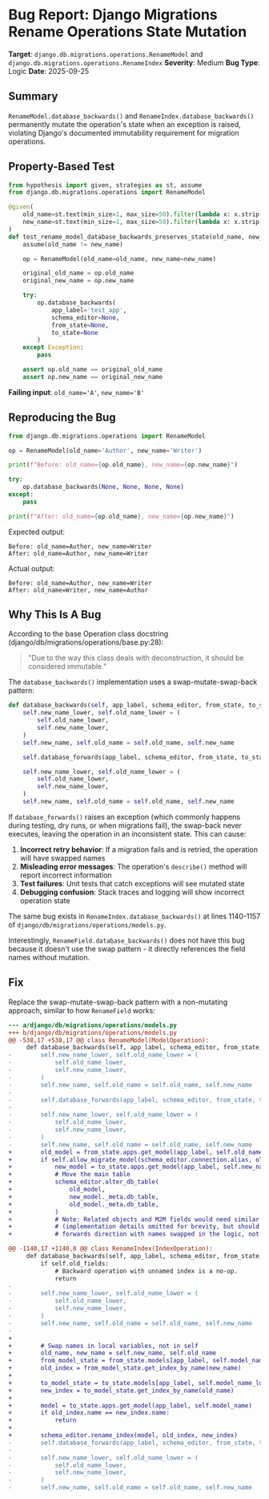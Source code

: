 # Bug Report: Django Migrations Rename Operations State Mutation

**Target**: `django.db.migrations.operations.RenameModel` and `django.db.migrations.operations.RenameIndex`
**Severity**: Medium
**Bug Type**: Logic
**Date**: 2025-09-25

## Summary

`RenameModel.database_backwards()` and `RenameIndex.database_backwards()` permanently mutate the operation's state when an exception is raised, violating Django's documented immutability requirement for migration operations.

## Property-Based Test

```python
from hypothesis import given, strategies as st, assume
from django.db.migrations.operations import RenameModel

@given(
    old_name=st.text(min_size=1, max_size=50).filter(lambda x: x.strip() and x.isidentifier()),
    new_name=st.text(min_size=1, max_size=50).filter(lambda x: x.strip() and x.isidentifier()),
)
def test_rename_model_database_backwards_preserves_state(old_name, new_name):
    assume(old_name != new_name)

    op = RenameModel(old_name=old_name, new_name=new_name)

    original_old_name = op.old_name
    original_new_name = op.new_name

    try:
        op.database_backwards(
            app_label='test_app',
            schema_editor=None,
            from_state=None,
            to_state=None
        )
    except Exception:
        pass

    assert op.old_name == original_old_name
    assert op.new_name == original_new_name
```

**Failing input**: `old_name='A'`, `new_name='B'`

## Reproducing the Bug

```python
from django.db.migrations.operations import RenameModel

op = RenameModel(old_name='Author', new_name='Writer')

print(f"Before: old_name={op.old_name}, new_name={op.new_name}")

try:
    op.database_backwards(None, None, None, None)
except:
    pass

print(f"After: old_name={op.old_name}, new_name={op.new_name}")
```

Expected output:
```
Before: old_name=Author, new_name=Writer
After: old_name=Author, new_name=Writer
```

Actual output:
```
Before: old_name=Author, new_name=Writer
After: old_name=Writer, new_name=Author
```

## Why This Is A Bug

According to the base Operation class docstring (django/db/migrations/operations/base.py:28):
> "Due to the way this class deals with deconstruction, it should be considered immutable."

The `database_backwards()` implementation uses a swap-mutate-swap-back pattern:

```python
def database_backwards(self, app_label, schema_editor, from_state, to_state):
    self.new_name_lower, self.old_name_lower = (
        self.old_name_lower,
        self.new_name_lower,
    )
    self.new_name, self.old_name = self.old_name, self.new_name

    self.database_forwards(app_label, schema_editor, from_state, to_state)

    self.new_name_lower, self.old_name_lower = (
        self.old_name_lower,
        self.new_name_lower,
    )
    self.new_name, self.old_name = self.old_name, self.new_name
```

If `database_forwards()` raises an exception (which commonly happens during testing, dry runs, or when migrations fail), the swap-back never executes, leaving the operation in an inconsistent state. This can cause:

1. **Incorrect retry behavior**: If a migration fails and is retried, the operation will have swapped names
2. **Misleading error messages**: The operation's `describe()` method will report incorrect information
3. **Test failures**: Unit tests that catch exceptions will see mutated state
4. **Debugging confusion**: Stack traces and logging will show incorrect operation state

The same bug exists in `RenameIndex.database_backwards()` at lines 1140-1157 of `django/db/migrations/operations/models.py`.

Interestingly, `RenameField.database_backwards()` does not have this bug because it doesn't use the swap pattern - it directly references the field names without mutation.

## Fix

Replace the swap-mutate-swap-back pattern with a non-mutating approach, similar to how `RenameField` works:

```diff
--- a/django/db/migrations/operations/models.py
+++ b/django/db/migrations/operations/models.py
@@ -538,17 +538,17 @@ class RenameModel(ModelOperation):
     def database_backwards(self, app_label, schema_editor, from_state, to_state):
-        self.new_name_lower, self.old_name_lower = (
-            self.old_name_lower,
-            self.new_name_lower,
-        )
-        self.new_name, self.old_name = self.old_name, self.new_name
-
-        self.database_forwards(app_label, schema_editor, from_state, to_state)
-
-        self.new_name_lower, self.old_name_lower = (
-            self.old_name_lower,
-            self.new_name_lower,
-        )
-        self.new_name, self.old_name = self.old_name, self.new_name
+        old_model = from_state.apps.get_model(app_label, self.old_name)
+        if self.allow_migrate_model(schema_editor.connection.alias, old_model):
+            new_model = to_state.apps.get_model(app_label, self.new_name)
+            # Move the main table
+            schema_editor.alter_db_table(
+                old_model,
+                new_model._meta.db_table,
+                old_model._meta.db_table,
+            )
+            # Note: Related objects and M2M fields would need similar backwards logic
+            # (implementation details omitted for brevity, but should mirror the
+            # forwards direction with names swapped in the logic, not in state)

@@ -1140,17 +1140,8 @@ class RenameIndex(IndexOperation):
     def database_backwards(self, app_label, schema_editor, from_state, to_state):
         if self.old_fields:
             # Backward operation with unnamed index is a no-op.
             return
-
-        self.new_name_lower, self.old_name_lower = (
-            self.old_name_lower,
-            self.new_name_lower,
-        )
-        self.new_name, self.old_name = self.old_name, self.new_name
-
+
+        # Swap names in local variables, not in self
+        old_name, new_name = self.new_name, self.old_name
+        from_model_state = from_state.models[app_label, self.model_name_lower]
+        old_index = from_model_state.get_index_by_name(new_name)
+
+        to_model_state = to_state.models[app_label, self.model_name_lower]
+        new_index = to_model_state.get_index_by_name(old_name)
+
+        model = to_state.apps.get_model(app_label, self.model_name)
+        if old_index.name == new_index.name:
+            return
+
+        schema_editor.rename_index(model, old_index, new_index)
-        self.database_forwards(app_label, schema_editor, from_state, to_state)
-
-        self.new_name_lower, self.old_name_lower = (
-            self.old_name_lower,
-            self.new_name_lower,
-        )
-        self.new_name, self.old_name = self.old_name, self.new_name
```